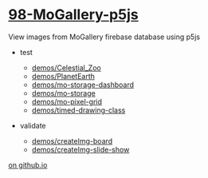 # [98-MoGallery-p5js](https://github.com/molab-itp/98-MoGallery-p5js)

View images from MoGallery firebase database using p5js

- test

  - [demos/Celestial_Zoo](demos/Celestial_Zoo?v=035)
  - [demos/PlanetEarth](demos/PlanetEarth?v=035)
  - [demos/mo-storage-dashboard](demos/mo-storage-dashboard?v=035)
  - [demos/mo-storage](demos/mo-storage)
  - [demos/mo-pixel-grid](demos/mo-pixel-grid)
  - [demos/timed-drawing-class](demos/timed-drawing-class)

- validate

  - [demos/createImg-board](demos/createImg-board/)
  - [demos/createImg-slide-show](demos/createImg-slide-show)

[on github.io](https://molab-itp.github.io/98-MoGallery-p5js/?v=035)

<!--
- hold
- [demos/draw-share](demos/draw-share)
- [demos/draw-video](demos/draw-video)
-
-->

<!--
Using github pages to view this repo

- [github.io/98-MoGallery-p5js](https://molab-itp.github.io/98-MoGallery-p5js/)

## Issues

- [] demos/createImg-board does to read store on first launch, sometimes

<!--
v21 -- updated mo-pixel-grid/dbStoreRootPath
-->
